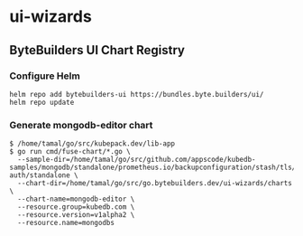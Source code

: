 # ui-wizards

## ByteBuilders UI Chart Registry

### Configure Helm

```console
helm repo add bytebuilders-ui https://bundles.byte.builders/ui/
helm repo update
```

### Generate mongodb-editor chart

```
$ /home/tamal/go/src/kubepack.dev/lib-app
$ go run cmd/fuse-chart/*.go \
  --sample-dir=/home/tamal/go/src/github.com/appscode/kubedb-samples/mongodb/standalone/prometheus.io/backupconfiguration/stash/tls/custom-auth/standalone \
  --chart-dir=/home/tamal/go/src/go.bytebuilders.dev/ui-wizards/charts \
  --chart-name=mongodb-editor \
  --resource.group=kubedb.com \
  --resource.version=v1alpha2 \
  --resource.name=mongodbs
```
